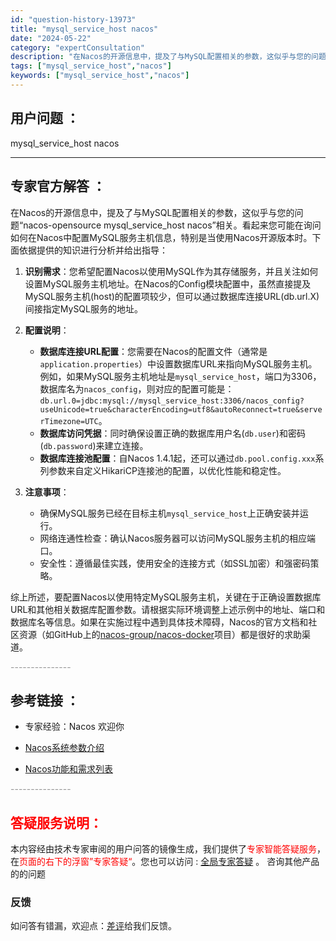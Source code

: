 ```yaml
---
id: "question-history-13973"
title: "mysql_service_host nacos"
date: "2024-05-22"
category: "expertConsultation"
description: "在Nacos的开源信息中，提及了与MySQL配置相关的参数，这似乎与您的问题“nacos-opensource mysql_service_host nacos”相关。看起来您可能在询问如何在Nacos中配置MySQL服务主机信息，特别是当使用Nacos开源版本时。下面依据提供的知识进行分析并给出指"
tags: ["mysql_service_host","nacos"]
keywords: ["mysql_service_host","nacos"]
---
```


## 用户问题 ： 
 mysql_service_host nacos  

---------------
## 专家官方解答 ：

在Nacos的开源信息中，提及了与MySQL配置相关的参数，这似乎与您的问题“nacos-opensource mysql_service_host nacos”相关。看起来您可能在询问如何在Nacos中配置MySQL服务主机信息，特别是当使用Nacos开源版本时。下面依据提供的知识进行分析并给出指导：

1. **识别需求**：您希望配置Nacos以使用MySQL作为其存储服务，并且关注如何设置MySQL服务主机地址。在Nacos的Config模块配置中，虽然直接提及MySQL服务主机(host)的配置项较少，但可以通过数据库连接URL(db.url.X)间接指定MySQL服务的地址。

2. **配置说明**：
   - **数据库连接URL配置**：您需要在Nacos的配置文件（通常是`application.properties`）中设置数据库URL来指向MySQL服务主机。例如，如果MySQL服务主机地址是`mysql_service_host`，端口为3306，数据库名为`nacos_config`，则对应的配置可能是：`db.url.0=jdbc:mysql://mysql_service_host:3306/nacos_config?useUnicode=true&characterEncoding=utf8&autoReconnect=true&serverTimezone=UTC`。
   - **数据库访问凭据**：同时确保设置正确的数据库用户名(`db.user`)和密码(`db.password`)来建立连接。
   - **数据库连接池配置**：自Nacos 1.4.1起，还可以通过`db.pool.config.xxx`系列参数来自定义HikariCP连接池的配置，以优化性能和稳定性。

3. **注意事项**：
   - 确保MySQL服务已经在目标主机`mysql_service_host`上正确安装并运行。
   - 网络连通性检查：确认Nacos服务器可以访问MySQL服务主机的相应端口。
   - 安全性：遵循最佳实践，使用安全的连接方式（如SSL加密）和强密码策略。

综上所述，要配置Nacos以使用特定MySQL服务主机，关键在于正确设置数据库URL和其他相关数据库配置参数。请根据实际环境调整上述示例中的地址、端口和数据库名等信息。如果在实施过程中遇到具体技术障碍，Nacos的官方文档和社区资源（如GitHub上的[nacos-group/nacos-docker](https://github.com/nacos-group/nacos-docker)项目）都是很好的求助渠道。


<font color="#949494">---------------</font> 


## 参考链接 ：

* 专家经验：Nacos 欢迎你 
 
 * [Nacos系统参数介绍](https://nacos.io/docs/latest/guide/admin/system-configurations)
 
 * [Nacos功能和需求列表](https://nacos.io/docs/latest/archive/feature-list)


 <font color="#949494">---------------</font> 
 


## <font color="#FF0000">答疑服务说明：</font> 

本内容经由技术专家审阅的用户问答的镜像生成，我们提供了<font color="#FF0000">专家智能答疑服务</font>，在<font color="#FF0000">页面的右下的浮窗”专家答疑“</font>。您也可以访问 : [全局专家答疑](https://answer.opensource.alibaba.com/docs/intro) 。 咨询其他产品的的问题

### 反馈
如问答有错漏，欢迎点：[差评](https://ai.nacos.io/user/feedbackByEnhancerGradePOJOID?enhancerGradePOJOId=13986)给我们反馈。
